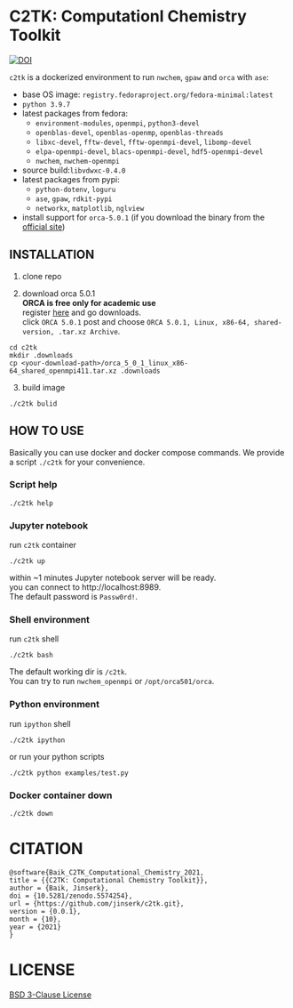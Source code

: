 # C2TK: Computationl Chemistry Toolkit

[![DOI](https://zenodo.org/badge/414423138.svg)](https://zenodo.org/badge/latestdoi/414423138)

`c2tk` is a dockerized environment to run `nwchem`, `gpaw` and `orca` with `ase`:
- base OS image: `registry.fedoraproject.org/fedora-minimal:latest`
- `python 3.9.7`
- latest packages from fedora:
  - `environment-modules`, `openmpi`, `python3-devel`
  - `openblas-devel`, `openblas-openmp`, `openblas-threads`
  - `libxc-devel`, `fftw-devel`, `fftw-openmpi-devel`, `libomp-devel`
  - `elpa-openmpi-devel`, `blacs-openmpi-devel`, `hdf5-openmpi-devel`
  - `nwchem`, `nwchem-openmpi`
- source build:`libvdwxc-0.4.0`
- latest packages from pypi:
  - `python-dotenv`, `loguru`
  - `ase`, `gpaw`, `rdkit-pypi`
  - `networkx`, `matplotlib`, `nglview`
- install support for `orca-5.0.1` (if you download the binary from the [official site](https://orcaforum.kofo.mpg.de/app.php/dlext/))

## INSTALLATION

1. clone repo

2. download orca 5.0.1\
**ORCA is free only for academic use**\
register [here](https://orcaforum.kofo.mpg.de/index.php) and go downloads.\
click `ORCA 5.0.1` post and choose `ORCA 5.0.1, Linux, x86-64, shared-version, .tar.xz Archive`.
```
cd c2tk
mkdir .downloads
cp <your-download-path>/orca_5_0_1_linux_x86-64_shared_openmpi411.tar.xz .downloads
```

3. build image
```
./c2tk bulid
```

## HOW TO USE

Basically you can use docker and docker compose commands. We provide a script `./c2tk` for your convenience.

### Script help
```
./c2tk help
```

### Jupyter notebook
run `c2tk` container
```
./c2tk up
```

within ~1 minutes Jupyter notebook server will be ready.\
you can connect to http://localhost:8989.\
The default password is `Passw0rd!`.

### Shell environment
run `c2tk` shell
```
./c2tk bash
```

The default working dir is `/c2tk`.\
You can try to run `nwchem_openmpi` or `/opt/orca501/orca`.

### Python environment
run `ipython` shell
```
./c2tk ipython
```

or run your python scripts
```
./c2tk python examples/test.py
```

### Docker container down
```
./c2tk down
```

# CITATION
```
@software{Baik_C2TK_Computational_Chemistry_2021,
title = {{C2TK: Computational Chemistry Toolkit}},
author = {Baik, Jinserk},
doi = {10.5281/zenodo.5574254},
url = {https://github.com/jinserk/c2tk.git},
version = {0.0.1},
month = {10},
year = {2021}
}
```

# LICENSE
[BSD 3-Clause License](https://github.com/jinserk/c2tk/blob/main/LICENSE)
